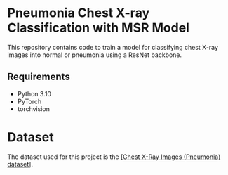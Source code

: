 # Pneumonia Chest X-ray Classification with MSR Model

This repository contains code to train a model for classifying chest X-ray images into normal or pneumonia using a ResNet backbone.

## Requirements

- Python 3.10
- PyTorch
- torchvision

# Dataset

The dataset used for this project is the [[Chest X-Ray Images (Pneumonia) dataset](https://www.kaggle.com/datasets/andrewmvd/pediatric-pneumonia-chest-xray)].

